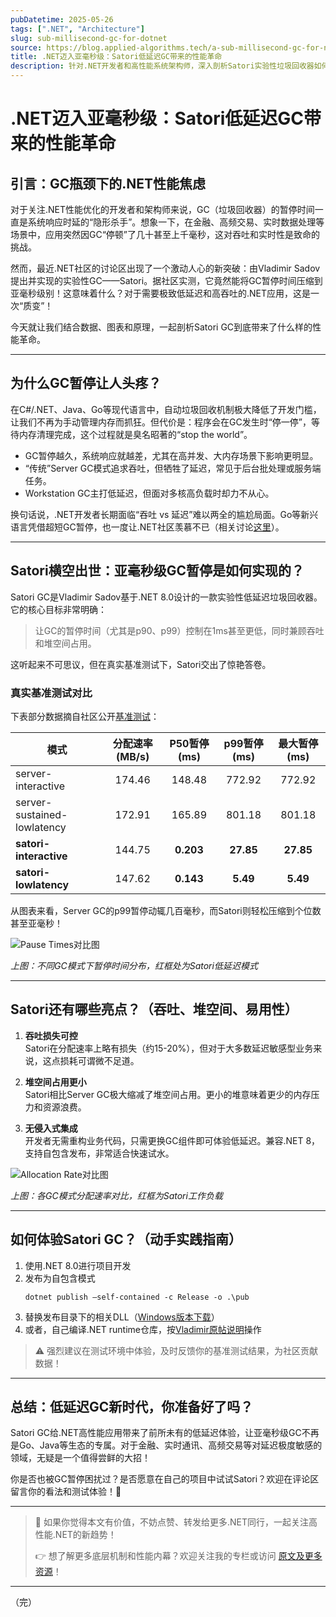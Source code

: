```yaml
---
pubDatetime: 2025-05-26
tags: [".NET", "Architecture"]
slug: sub-millisecond-gc-for-dotnet
source: https://blog.applied-algorithms.tech/a-sub-millisecond-gc-for-net
title: .NET迈入亚毫秒级：Satori低延迟GC带来的性能革命
description: 针对.NET开发者和高性能系统架构师，深入剖析Satori实验性垃圾回收器如何实现亚毫秒级暂停时间，带来高吞吐与低延迟的技术突破，并通过图表分析其在实际基准测试中的表现。
---
```


# .NET迈入亚毫秒级：Satori低延迟GC带来的性能革命

## 引言：GC瓶颈下的.NET性能焦虑

对于关注.NET性能优化的开发者和架构师来说，GC（垃圾回收器）的暂停时间一直是系统响应时延的“隐形杀手”。想象一下，在金融、高频交易、实时数据处理等场景中，应用突然因GC“停顿”了几十甚至上千毫秒，这对吞吐和实时性是致命的挑战。

然而，最近.NET社区的讨论区出现了一个激动人心的新突破：由Vladimir Sadov提出并实现的实验性GC——Satori。据社区实测，它竟然能将GC暂停时间压缩到亚毫秒级别！这意味着什么？对于需要极致低延迟和高吞吐的.NET应用，这是一次“质变”！

今天就让我们结合数据、图表和原理，一起剖析Satori GC到底带来了什么样的性能革命。

---

## 为什么GC暂停让人头疼？

在C#/.NET、Java、Go等现代语言中，自动垃圾回收机制极大降低了开发门槛，让我们不再为手动管理内存而抓狂。但代价是：程序会在GC发生时“停一停”，等待内存清理完成，这个过程就是臭名昭著的“stop the world”。

- GC暂停越久，系统响应就越差，尤其在高并发、大内存场景下影响更明显。
- “传统”Server GC模式追求吞吐，但牺牲了延迟，常见于后台批处理或服务端任务。
- Workstation GC主打低延迟，但面对多核高负载时却力不从心。

换句话说，.NET开发者长期面临“吞吐 vs 延迟”难以两全的尴尬局面。Go等新兴语言凭借超短GC暂停，也一度让.NET社区羡慕不已（相关讨论[这里](https://stackoverflow.com/questions/40318257/why-go-can-lower-gc-pauses-to-sub-1ms-and-jvm-has-not)）。

---

## Satori横空出世：亚毫秒级GC暂停是如何实现的？

Satori GC是Vladimir Sadov基于.NET 8.0设计的一款实验性低延迟垃圾回收器。它的核心目标非常明确：

> 让GC的暂停时间（尤其是p90、p99）控制在1ms甚至更低，同时兼顾吞吐和堆空间占用。

这听起来不可思议，但在真实基准测试下，Satori交出了惊艳答卷。

### 真实基准测试对比

下表部分数据摘自社区公开[基准测试](https://github.com/dotnet/runtime/issues/96213#issuecomment-2866505356)：

| 模式                        | 分配速率(MB/s) | P50暂停(ms) | p99暂停(ms) | 最大暂停(ms) |
| --------------------------- | :------------: | :---------: | :---------: | :----------: |
| server-interactive          |     174.46     |   148.48    |   772.92    |    772.92    |
| server-sustained-lowlatency |     172.91     |   165.89    |   801.18    |    801.18    |
| **satori-interactive**      |     144.75     |  **0.203**  |  **27.85**  |  **27.85**   |
| **satori-lowlatency**       |     147.62     |  **0.143**  |  **5.49**   |   **5.49**   |

从图表来看，Server GC的p99暂停动辄几百毫秒，而Satori则轻松压缩到个位数甚至亚毫秒！

![Pause Times对比图](https://media.licdn.com/dms/image/v2/D5612AQEKCQ38UYsXOQ/article-inline_image-shrink_1000_1488/B56Za2thjNHgAQ-/0/1746822109976?e=1752105600&v=beta&t=y4mxofuBvJZVLONHDdGYCngve2VgCKrLXwlcLMGe-jk)

_上图：不同GC模式下暂停时间分布，红框处为Satori低延迟模式_

---

## Satori还有哪些亮点？（吞吐、堆空间、易用性）

1. **吞吐损失可控**  
   Satori在分配速率上略有损失（约15-20%），但对于大多数延迟敏感型业务来说，这点损耗可谓微不足道。

2. **堆空间占用更小**  
   Satori相比Server GC极大缩减了堆空间占用。更小的堆意味着更少的内存压力和资源浪费。

3. **无侵入式集成**  
   开发者无需重构业务代码，只需更换GC组件即可体验低延迟。兼容.NET 8，支持自包含发布，非常适合快速试水。

![Allocation Rate对比图](https://media.licdn.com/dms/image/v2/D5612AQH3DAfBSrLO-Q/article-inline_image-shrink_1500_2232/B56Za2wA0.GkAc-/0/1746822762388?e=1752105600&v=beta&t=7pi3Pz0B1-6MREKBBqgI0XbBhJUa9gqom6VFnn8IZ6U)

_上图：各GC模式分配速率对比，红框为Satori工作负载_

---

## 如何体验Satori GC？（动手实践指南）

1. 使用.NET 8.0进行项目开发
2. 发布为自包含模式
   ```
   dotnet publish –self-contained -c Release -o .\pub
   ```
3. 替换发布目录下的相关DLL（[Windows版本下载](https://r2.applied-algorithms.tech/satori/win-x64/satori-patch.zip)）
4. 或者，自己编译.NET runtime仓库，按[Vladimir原帖说明](https://github.com/dotnet/runtime/issues/96213#issuecomment-2847827157)操作

> ⚠️ 强烈建议在测试环境中体验，及时反馈你的基准测试结果，为社区贡献数据！

---

## 总结：低延迟GC新时代，你准备好了吗？

Satori GC给.NET高性能应用带来了前所未有的低延迟体验，让亚毫秒级GC不再是Go、Java等生态的专属。对于金融、实时通讯、高频交易等对延迟极度敏感的领域，无疑是一个值得尝鲜的大招！

你是否也被GC暂停困扰过？是否愿意在自己的项目中试试Satori？欢迎在评论区留言你的看法和测试体验！🚀

---

> 🎯 如果你觉得本文有价值，不妨点赞、转发给更多.NET同行，一起关注高性能.NET的新趋势！
>
> 👉 想了解更多底层机制和性能内幕？欢迎关注我的专栏或访问 [原文及更多资源](https://blog.applied-algorithms.tech/a-sub-millisecond-gc-for-net)！

---

（完）

